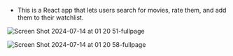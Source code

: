 - This is a React app that lets users search for movies, rate them, and add them to their watchlist.

![Screen Shot 2024-07-14 at 01 20 51-fullpage](https://github.com/user-attachments/assets/31a82510-a60c-4a71-a069-d30da30dda6d)

![Screen Shot 2024-07-14 at 01 20 58-fullpage](https://github.com/user-attachments/assets/71f05fc4-9e8c-42b5-b089-61a03fba9e6d)
